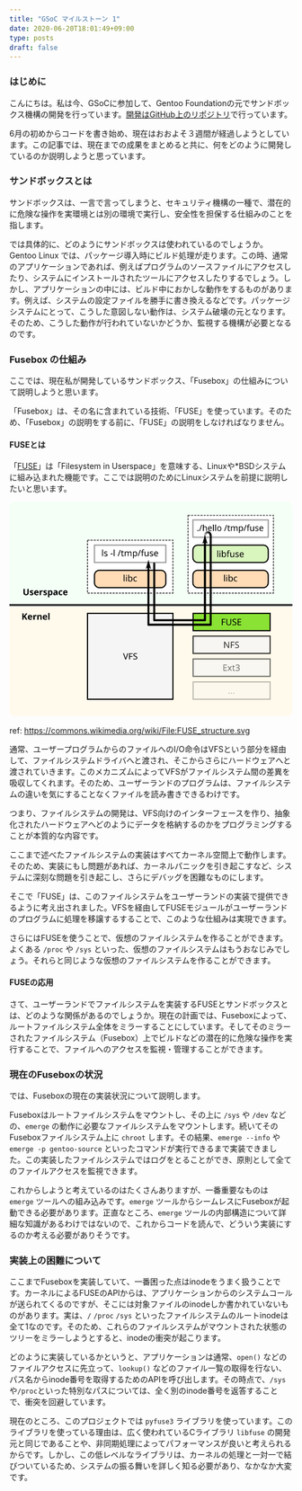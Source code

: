 ```yaml
---
title: "GSoC マイルストーン 1"
date: 2020-06-20T18:01:49+09:00
type: posts
draft: false
---
```


### はじめに
こんにちは。私は今、GSoCに参加して、Gentoo Foundationの元でサンドボックス機構の開発を行っています。[開発はGitHub上のリポジトリ](https://github.com/pluser/fusebox)で行っています。

6月の初めからコードを書き始め、現在はおおよそ３週間が経過しようとしています。この記事では、現在までの成果をまとめると共に、何をどのように開発しているのか説明しようと思っています。

### サンドボックスとは
サンドボックスは、一言で言ってしまうと、セキュリティ機構の一種で、潜在的に危険な操作を実環境とは別の環境で実行し、安全性を担保する仕組みのことを指します。

では具体的に、どのようにサンドボックスは使われているのでしょうか。Gentoo Linux では、パッケージ導入時にビルド処理が走ります。この時、通常のアプリケーションであれば、例えばプログラムのソースファイルにアクセスしたり、システムにインストールされたツールにアクセスしたりするでしょう。しかし、アプリケーションの中には、ビルド中におかしな動作をするものがあります。例えば、システムの設定ファイルを勝手に書き換えるなどです。パッケージシステムにとって、こうした意図しない動作は、システム破壊の元となります。そのため、こうした動作が行われていないかどうか、監視する機構が必要となるのです。

### Fusebox の仕組み
ここでは、現在私が開発しているサンドボックス、「Fusebox」の仕組みについて説明しようと思います。

「Fusebox」は、その名に含まれている技術、「FUSE」を使っています。そのため、「Fusebox」の説明をする前に、「FUSE」の説明をしなければなりません。

#### FUSEとは
「[FUSE](https://ja.wikipedia.org/wiki/Filesystem_in_Userspace)」は「Filesystem in Userspace」を意味する、Linuxや*BSDシステムに組み込まれた機能です。ここでは説明のためにLinuxシステムを前提に説明したいと思います。

![FUSEの構造図](FUSE_structure.svg)

ref: https://commons.wikimedia.org/wiki/File:FUSE_structure.svg

通常、ユーザープログラムからのファイルへのI/O命令はVFSという部分を経由して、ファイルシステムドライバへと渡され、そこからさらにハードウェアへと渡されていきます。このメカニズムによってVFSがファイルシステム間の差異を吸収してくれます。そのため、ユーザーランドのプログラムは、ファイルシステムの違いを気にすることなくファイルを読み書きできるわけです。

つまり、ファイルシステムの開発は、VFS向けのインターフェースを作り、抽象化されたハードウェアへどのようにデータを格納するのかをプログラミングすることが本質的な内容です。

ここまで述べたファイルシステムの実装はすべてカーネル空間上で動作します。そのため、実装にもし問題があれば、カーネルパニックを引き起こすなど、システムに深刻な問題を引き起こし、さらにデバッグを困難なものにします。

そこで「FUSE」は、このファイルシステムをユーザーランドの実装で提供できるように考え出されました。VFSを経由してFUSEモジュールがユーザーランドのプログラムに処理を移譲するすることで、このような仕組みは実現できます。

さらにはFUSEを使うことで、仮想のファイルシステムを作ることができます。よくある `/proc` や `/sys` といった、仮想のファイルシステムはもうおなじみでしょう。それらと同じような仮想のファイルシステムを作ることができます。

#### FUSEの応用
さて、ユーザーランドでファイルシステムを実装するFUSEとサンドボックスとは、どのような関係があるのでしょうか。現在の計画では、Fuseboxによって、ルートファイルシステム全体をミラーすることにしています。そしてそのミラーされたファイルシステム（Fusebox）上でビルドなどの潜在的に危険な操作を実行することで、ファイルへのアクセスを監視・管理することができます。

### 現在のFuseboxの状況
では、Fuseboxの現在の実装状況について説明します。

Fuseboxはルートファイルシステムをマウントし、その上に `/sys` や `/dev` などの、`emerge` の動作に必要なファイルシステムをマウントします。続いてそのFuseboxファイルシステム上に `chroot` します。その結果、`emerge --info` や `emerge -p gentoo-source` といったコマンドが実行できるまで実装できました。この実装したファイルシステムではログをとることができ、原則として全てのファイルアクセスを監視できます。

これからしようと考えているのはたくさんありますが、一番重要なものは `emerge` ツールへの組み込みです。`emerge` ツールからシームレスにFuseboxが起動できる必要があります。正直なところ、`emerge` ツールの内部構造について詳細な知識があるわけではないので、これからコードを読んで、どういう実装にするのか考える必要がありそうです。

### 実装上の困難について

ここまでFuseboxを実装していて、一番困った点はinodeをうまく扱うことです。カーネルによるFUSEのAPIからは、アプリケーションからのシステムコールが送られてくるのですが、そこには対象ファイルのinodeしか書かれていないものがあります。実は、`/` `/proc` `/sys` といったファイルシステムのルートinodeは全て1なのです。そのため、これらのファイルシステムがマウントされた状態のツリーをミラーしようとすると、inodeの衝突が起こります。

どのように実装しているかというと、アプリケーションは通常、`open()` などのファイルアクセスに先立って、`lookup()` などのファイル一覧の取得を行ない、パス名からinode番号を取得するためのAPIを呼び出します。その時点で、`/sys`や`/proc`といった特別なパスについては、全く別のinode番号を返答することで、衝突を回避しています。

現在のところ、このプロジェクトでは `pyfuse3` ライブラリを使っています。このライブラリを使っている理由は、広く使われているCライブラリ `libfuse` の開発元と同じであることや、非同期処理によってパフォーマンスが良いと考えられるからです。しかし、この低レベルなライブラリは、カーネルの処理と一対一で結びついているため、システムの振る舞いを詳しく知る必要があり、なかなか大変です。


